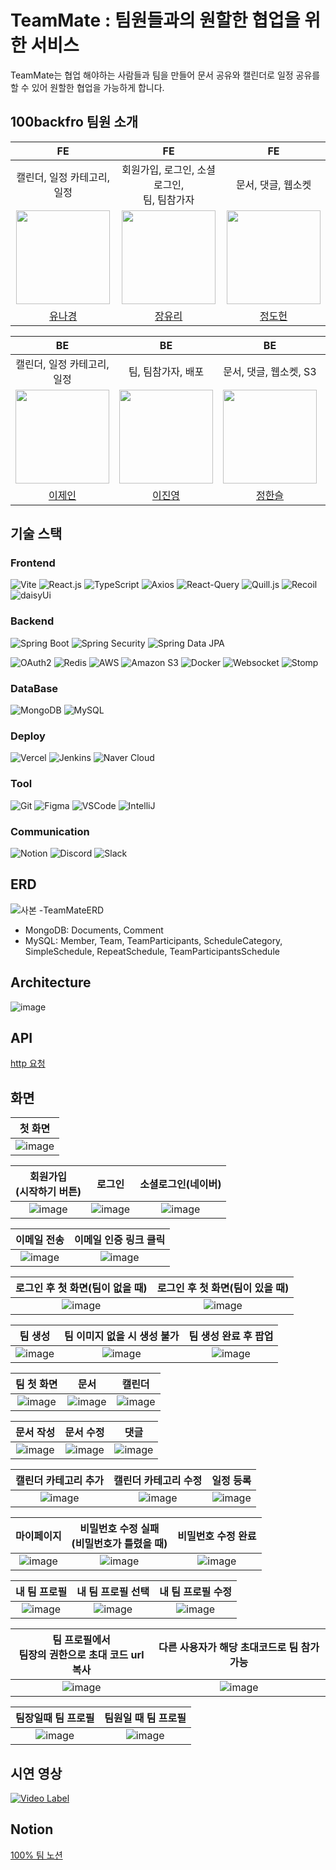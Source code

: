 # TeamMate : 팀원들과의 원할한 협업을 위한 서비스
TeamMate는 협업 해야하는 사람들과 팀을 만들어 문서 공유와 캘린더로 일정 공유를 할 수 있어 원할한 협업을 가능하게 합니다.

## 100backfro 팀원 소개

 FE   | FE   | FE   
 :------: | :------: | :------: 
|   캘린더, 일정 카테고리, 일정   | 회원가입, 로그인, 소셜 로그인,<br> 팀, 팀참가자   |  문서, 댓글, 웹소켓  |
| <img src="https://avatars.githubusercontent.com/u/110381560?v=4" width="150px;" alt=""/>  | <img src="https://avatars.githubusercontent.com/u/135790442?v=4" width="150px;" alt=""/>  | <img src="https://cdn.discordapp.com/attachments/1174704902870671414/1191694416923082902/786186ad013cf08d.jpg?ex=65a65ee9&is=6593e9e9&hm=f31bb543779f01cae9ee20e3d94d8208421b2621d26c0af7de78a0e9ab71844a&" width="150px;" alt=""/>  |
| [유나경](https://github.com/shiningKyung) | [장유리](https://github.com/zzannorita) | [정도헌](https://github.com/bslkuye) |

|    BE   |   BE    |   BE   |  BE  |
|:-------:|:-----:|:-----:|:----:|
| 캘린더, 일정 카테고리, 일정   |   팀, 팀참가자, 배포   |      문서, 댓글, 웹소켓, S3    | 회원가입, 로그인, 소셜로그인   |
| <img src="https://avatars.githubusercontent.com/u/122286693?v=4" width="150px;" alt=""/>| <img src="https://avatars.githubusercontent.com/u/48014869?v=4" width="150px;" alt=""/> |<img src="https://avatars.githubusercontent.com/u/94779505?s=400&u=d3b96565f9872e98397c9f11e6a2f11c82cdecbb&v=4" width="150px;" alt=""/>|  <img src="https://avatars.githubusercontent.com/u/68370338?v=4" width="150px;" alt=""/> |
|            [이제인](https://github.com/xenxxn)           |                           [이진영](https://github.com/dkwktm45)                          |   [정한슬](https://github.com/HanSeulChung)   | [최진성](https://github.com/choijinsung05) |

        
## 기술 스택
### Frontend
![Vite](https://img.shields.io/badge/Vite-646CFF?style=for-the-badge&logo=vite&logoColor=white)
![React.js](https://img.shields.io/badge/React.js-61DAFB?style=for-the-badge&logo=react&logoColor=white)
![TypeScript](https://img.shields.io/badge/TypeScript-3178C6?style=for-the-badge&logo=typescript&logoColor=white)
![Axios](https://img.shields.io/badge/Axios-007ACC?style=for-the-badge&logo=axios&logoColor=white)
![React-Query](https://img.shields.io/badge/React_Query-00BCBA?style=for-the-badge&logo=react&logoColor=white)
![Quill.js](https://img.shields.io/badge/quill.js-DE8B4A?style=for-the-badge&logo=javascript&logoColor=white)
![Recoil](https://img.shields.io/badge/Recoil-1F1F1F?style=for-the-badge&logo=react&logoColor=white)
![daisyUi](https://img.shields.io/badge/daisyUi-FF9F00?style=for-the-badge&logo=react&logoColor=white)


### Backend
![Spring Boot](https://img.shields.io/badge/Spring_Boot-6DB33F?style=for-the-badge&logo=spring&logoColor=white)
![Spring Security](https://img.shields.io/badge/Spring_Security-6DB33F?style=for-the-badge&logo=spring-security&logoColor=white)
![Spring Data JPA](https://img.shields.io/badge/Spring_Data_JPA-6DB33F?style=for-the-badge&logo=spring&logoColor=white)

![OAuth2](https://img.shields.io/badge/OAuth-2CA5E0?style=for-the-badge&logo=oauth2&logoColor=white&labelColor=black)
![Redis](https://img.shields.io/badge/Redis-DC382D?style=for-the-badge&logo=redis&logoColor=white)
![AWS](https://img.shields.io/badge/AWS-232F3E?style=for-the-badge&logo=amazon-aws&logoColor=white)
![Amazon S3](https://img.shields.io/badge/Amazon_S3-569A31?style=for-the-badge&logo=amazon-s3&logoColor=white)
![Docker](https://img.shields.io/badge/Docker-2496ED?style=for-the-badge&logo=docker&logoColor=white)
![Websocket](https://img.shields.io/badge/Websocket-808080?style=for-the-badge&logo=websocket&logoColor=white)
![Stomp](https://img.shields.io/badge/Stomp-32CD32?style=for-the-badge&logo=stomp&logoColor=white)


### DataBase
![MongoDB](https://img.shields.io/badge/MongoDB-47A248?style=for-the-badge&logo=mongodb&logoColor=white)
![MySQL](https://img.shields.io/badge/MySQL-4479A1?style=for-the-badge&logo=mysql&logoColor=white)

### Deploy
![Vercel](https://img.shields.io/badge/Vercel-000000?style=for-the-badge&logo=vercel&logoColor=white)
![Jenkins](https://img.shields.io/badge/Jenkins-D24939?style=for-the-badge&logo=jenkins&logoColor=white)
![Naver Cloud](https://img.shields.io/badge/Naver_Cloud-03C75A?style=for-the-badge&logo=naver&logoColor=white)


### Tool
![Git](https://img.shields.io/badge/Git-F05032?style=for-the-badge&logo=git&logoColor=white)
![Figma](https://img.shields.io/badge/Figma-F24E1E?style=for-the-badge&logo=figma&logoColor=white)
![VSCode](https://img.shields.io/badge/VS_Code-007ACC?style=for-the-badge&logo=visual-studio-code&logoColor=white)
![IntelliJ](https://img.shields.io/badge/IntelliJ_IDEA-000000?style=for-the-badge&logo=intellij-idea&logoColor=white)

### Communication
![Notion](https://img.shields.io/badge/Notion-000000?style=for-the-badge&logo=notion&logoColor=white)
![Discord](https://img.shields.io/badge/Discord-5865F2?style=for-the-badge&logo=discord&logoColor=white)
![Slack](https://img.shields.io/badge/Slack-4A154B?style=for-the-badge&logo=slack&logoColor=white)


## ERD
![사본 -TeamMateERD](https://github.com/100backfro/teammate/assets/94779505/f6fecb2c-2832-49b9-a9df-a77b5c5aa05b)

* MongoDB: Documents, Comment
* MySQL: Member, Team, TeamParticipants, ScheduleCategory, SimpleSchedule, RepeatSchedule, TeamParticipantsSchedule

## Architecture
![image](https://github.com/100backfro/teammate/assets/110381560/35856126-d4da-4c93-bdc2-c42cd16f22a1)


## API
[http 요청](backend/http)

## 화면
| 첫 화면  |
|:-:|
|  ![image](https://github.com/100backfro/teammate/assets/94779505/6d743e48-ba97-4710-b6c2-e833672e045f) |

| 회원가입<br>(시작하기 버튼) | 로그인 | 소셜로그인(네이버) |
|:------:|:------:|:-----------:|
|    ![image](https://github.com/100backfro/teammate/assets/94779505/8ba29ff4-5fd6-4bff-8135-9749c145df0c)| ![image](https://github.com/100backfro/teammate/assets/94779505/a4300348-3503-4270-9703-3bb7f00c1b06)|  ![image](https://github.com/100backfro/teammate/assets/94779505/c0240014-1b01-4bea-8524-95f93fe304ff)

| 이메일 전송   |  이메일 인증 링크 클릭  |
|:-:|:-:|
 ![image](https://github.com/100backfro/teammate/assets/94779505/fb47dd23-c1a8-419d-ae97-391151770370) | ![image](https://github.com/100backfro/teammate/assets/94779505/41e2f058-3dd5-42ec-a5f3-7bb5f340c349)
  

| 로그인 후 첫 화면(팀이 없을 때)  |  로그인 후 첫 화면(팀이 있을 때)  |
|:-:|:-:|
 ![image](https://github.com/100backfro/teammate/assets/94779505/b1f46968-afe6-49a7-9a5e-9ecb23128de9)  | ![image](https://github.com/100backfro/teammate/assets/94779505/cc376a13-1e79-497c-a43d-fb60fc33a5ef)
 

| 팀 생성  | 팀 이미지 없을 시 생성 불가   |  팀 생성 완료 후 팝업  |
|:-:|:-:|:-:|
| ![image](https://github.com/100backfro/teammate/assets/94779505/06f47380-f102-498d-bc3e-72e466a9208f)  | ![image](https://github.com/100backfro/teammate/assets/94779505/482951df-0fc6-49f5-854a-5eedeb1b6364)| ![image](https://github.com/100backfro/teammate/assets/94779505/4f46b88d-d7f9-4e80-877a-80063098e166)  


| 팀 첫 화면  | 문서 |  캘린더 |
|:-:|:-:|:-:|
 ![image](https://github.com/100backfro/teammate/assets/94779505/76d717d7-5106-4910-9213-4caa66974387)  | ![image](https://github.com/100backfro/teammate/assets/94779505/95e5621b-a45f-40f5-8625-efc8d503874c)| ![image](https://github.com/100backfro/teammate/assets/94779505/76ae530f-875d-4769-a83f-b682e8d58e66)
  


| 문서 작성  | 문서 수정  | 댓글 |
|:-:|:-:|:-:|
 ![image](https://github.com/100backfro/teammate/assets/94779505/38c7255a-3920-44e2-9e8f-98c27c79c5f5)  | ![image](https://github.com/100backfro/teammate/assets/94779505/e47a47ec-ff1d-495f-b193-27159346cfa5)| ![image](https://github.com/100backfro/teammate/assets/94779505/2759c70f-4e2a-46f4-8373-2d2c529cec00)


| 캘린더 카테고리 추가  | 캘린더 카테고리 수정  | 일정 등록 |
|:-:|:-:|:-:|
![image](https://github.com/100backfro/teammate/assets/94779505/79b23aec-7790-404f-9f28-135701be4b04) |![image](https://github.com/100backfro/teammate/assets/94779505/74e9baef-1176-40ca-a61c-d9c49db24062) | ![image](https://github.com/100backfro/teammate/assets/94779505/e18821d8-aea8-449c-bec1-c3c4adaf62e6)



| 마이페이지  | 비밀번호 수정 실패<br>(비밀번호가 틀렸을 때)  | 비밀번호 수정 완료  |
|:-:|:-:|:-:|
![image](https://github.com/100backfro/teammate/assets/94779505/592c71b0-1c57-4e15-9f93-c3ccf7da424a)   | ![image](https://github.com/100backfro/teammate/assets/94779505/55f5c20c-2424-4495-b873-31cfa18d531a)|  ![image](https://github.com/100backfro/teammate/assets/94779505/8105beab-64cb-48ce-b175-25c62e3ab3a3)


| 내 팀 프로필  | 내 팀 프로필 선택 | 내 팀 프로필 수정  |
|:-:|:-:|:-:|
![image](https://github.com/100backfro/teammate/assets/94779505/99950346-de25-45d3-9785-2dce1980285c)|![image](https://github.com/100backfro/teammate/assets/94779505/8fe2a462-3659-4404-9808-0be58c9738e0)|![image](https://github.com/100backfro/teammate/assets/94779505/4e53ee1c-463c-4a47-b0d6-e7601c439f43)  

| 팀 프로필에서 <br>팀장의 권한으로 초대 코드 url 복사|다른 사용자가 해당 초대코드로 팀 참가 가능|   
|:-:|:-:|
|![image](https://github.com/100backfro/teammate/assets/94779505/fe393300-52c6-4559-89e5-36b159ddd1fe)|![image](https://github.com/100backfro/teammate/assets/94779505/5fd6e71f-b9e9-49e2-a93b-58cde68994a8)

| 팀장일때 팀 프로필 | 팀원일 때 팀 프로필|   
|:-:|:-:|
![image](https://github.com/100backfro/teammate/assets/94779505/6c200ccb-18e7-4f3d-8b01-ef604577e803) | ![image](https://github.com/100backfro/teammate/assets/94779505/ca735f0e-753d-4c7a-908f-b46f0b40131d)


## 시연 영상 

[![Video Label](https://github.com/100backfro/teammate/assets/94779505/2773d5bd-d3d6-41a1-92b2-bbc2b4f473a5)
](https://youtu.be/PN6SRZ18Meg)

## Notion 
[100% 팀 노션](https://www.notion.so/f6266a684b02452d99bcfec7a44192ed?pvs=4)


